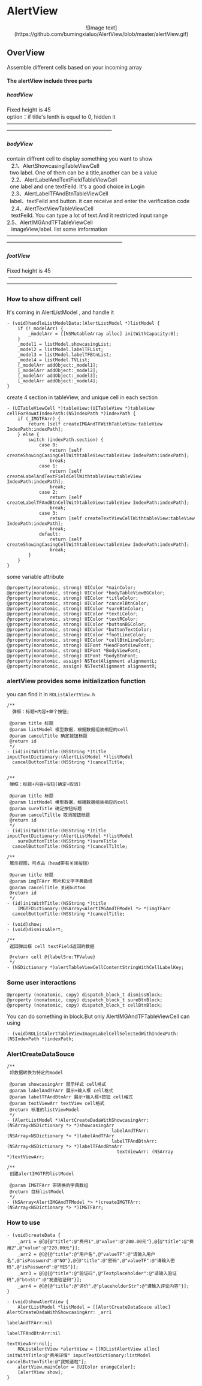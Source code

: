 # AlertView

<div align=center>
![Image text](https://github.com/bumingxialuo/AlertView/blob/master/alertView.gif)
</div>

## OverView

Assemble different cells based on your incoming array <br>

#### The alertView include three parts

##### headView 
  Fixed height is 45 <br>
  option：if title's lenth is equel to 0, hidden it <br>
————————————————————————————————————————————————————————
  
##### bodyView

contain diffrent cell to display something you want to show <br>
    2.1、AlertShowcasingTableViewCell <br>
    two label. One of them can be a title,another can be a value </br>
    2.2、AlertLabelAndTextFieldTableViewCell <br>
    one label and one textFeild. It's a good choice in Login </br>
    2.3、AlertLabelTFAndBtnTableViewCell <br>
    label、textFeild and button. it can receive and enter the verification code </br>
    2.4、AlertTextViewTableViewCell  <br>
    textFeild. You can type a lot of text.And it restricted input range  </br>
    2.5、AlertIMGAndTFTableViewCell <br>
    imageView,label. list some imformation </br>
——————————————————————————————————————————————————————————
##### footView <br>
  Fixed height is 45 <br>
  ————————————————————————————————————————————————————————
### How to show diffrent cell
It's coming in AlertListModel , and handle it
```oc
- (void)handleListModelData:(AlertListModel *)listModel {
    if (!_modelArr) {
        _modelArr = [[NSMutableArray alloc] initWithCapacity:0];
    }
    _model1 = listModel.showcasingList;
    _model2 = listModel.labelTFList;
    _model3 = listModel.labelTFBtnList;
    _model4 = listModel.TVList;
    [_modelArr addObject:_model1];
    [_modelArr addObject:_model2];
    [_modelArr addObject:_model3];
    [_modelArr addObject:_model4];
}
```
create 4 section in tableView, and unique cell in each section
```oc
- (UITableViewCell *)tableView:(UITableView *)tableView cellForRowAtIndexPath:(NSIndexPath *)indexPath {
    if (_IMGTFArr) {
        return [self createIMGAndTFWithTableView:tableView IndexPath:indexPath];
    } else {
        switch (indexPath.section) {
            case 0:
                return [self createShowingCasingCellWithtableView:tableView IndexPath:indexPath];
                break;
            case 1:
                return [self createLabelAndTextFieldCellWithtableView:tableView IndexPath:indexPath];
                break;
            case 2:
                return [self createLabelTFAndBtnCellWithtableView:tableView IndexPath:indexPath];
                break;
            case 3:
                return [self createTextViewCellWithtableView:tableView IndexPath:indexPath];
                break;
            default:
                return [self createShowingCasingCellWithtableView:tableView IndexPath:indexPath];
                break;
        }
    }
}

```
some variable attribute<br>
```oc
@property(nonatomic, strong) UIColor *mainColor;
@property(nonatomic, strong) UIColor *bodyTableViewBGColor;
@property(nonatomic, strong) UIColor *titleColor;
@property(nonatomic, strong) UIColor *cancelBtnColor;
@property(nonatomic, strong) UIColor *sureBtnColor;
@property(nonatomic, strong) UIColor *textLColor;
@property(nonatomic, strong) UIColor *textRColor;
@property(nonatomic, strong) UIColor *buttonBGColor;
@property(nonatomic, strong) UIColor *buttonTextColor;
@property(nonatomic, strong) UIColor *footLineColor;
@property(nonatomic, strong) UIColor *cellBtnLineColor;
@property(nonatomic, strong) UIFont *HeadFootViewFont;
@property(nonatomic, strong) UIFont *BodyViewFont;
@property(nonatomic, strong) UIFont *bodyBtnFont;
@property(nonatomic, assign) NSTextAlignment alignmentL;
@property(nonatomic, assign) NSTextAlignment alignmentR;
```
### alertView provides some initialization function
you can find it in ```RDListAlertView.h``` <br>
```oc
/**
  弹框：标题+内容+单个按钮;

 @param title 标题
 @param listModel 模型数据，根据数据组装相应的cell
 @param cancelTitle 确定按钮标题
 @return id
 */
- (id)initWithTitle:(NSString *)title
inputTextDictionary:(AlertListModel *)listModel
  cancelButtonTitle:(NSString *)cancelTitle;


/**
 弹框：标题+内容+按钮(确定+取消)

 @param title 标题
 @param listModel 模型数据，根据数据组装相应的cell
 @param sureTitle 确定按钮标题
 @param cancelTiltle 取消按钮标题
 @return id
 */
- (id)initWithTitle:(NSString *)title
inputTextDictionary:(AlertListModel *)listModel
    sureButtonTitle:(NSString *)sureTitle
  cancelButtonTitle:(NSString *)cancelTiltle;

/**
 展示视图，可点击（head带有关闭按钮）

 @param title 标题
 @param imgTFArr 照片和文字字典数组
 @param cancelTitle 关闭button
 @return id
 */
- (id)initWithTitle:(NSString *)title
    IMGTFDictionary:(NSArray<AlertIMGAndTFModel *> *)imgTFArr
  cancelButtonTitle:(NSString *)cancelTitle;

- (void)show;
- (void)dismissAlert;

/**
 返回弹出框 cell textField返回的数据

 @return cell @{labelSre:TFValue}
 */
- (NSDictionary *)alertTableViewCellContentStringWithCellLabelKey;
```
### Some user interactions
```oc
@property (nonatomic, copy) dispatch_block_t dismissBlock;
@property (nonatomic, copy) dispatch_block_t sureBtnBlock;
@property (nonatomic, copy) dispatch_block_t cellBtnBlock;
```
You can do something in block.But only AlertIMGAndTFTableViewCell can using <br>
```oc
- (void)RDListAlertTableViewImageLabelCellSelectedWithIndexPath:(NSIndexPath *)indexPath;
```
### AlertCreateDataSouce
```oc
/**
 将数据转换为特定的model

 @param showcasingArr 展示样式 cell格式
 @param labelAndTFArr 展示+输入框 cell格式
 @param labelTFAndBtnArr 展示+输入框+按钮 cell格式
 @param textViewArr textView cell格式
 @return 标准的listViewModel
 */
- (AlertListModel *)AlertCreateDadaWithShowcasingArr: (NSArray<NSDictionary *> *)showcasingArr
                                       labelAndTFArr: (NSArray<NSDictionary *> *)labelAndTFArr
                                       labelTFAndBtnArr: (NSArray<NSDictionary *> *)labelTFAndBtnArr
                                         textViewArr: (NSArray *)textViewArr;

/**
 创建alertIMGTF的listModel

 @param IMGTFArr 带转换的字典数组
 @return 目标listModel
 */
- (NSArray<AlertIMGAndTFModel *> *)createIMGTFArr:(NSArray<NSDictionary *> *)IMGTFArr;
```
### How to use
```oc
- (void)createData {
    _arr1 = @[@{@"title":@"费用1",@"value":@"200.00元"},@{@"title":@"费用2",@"value":@"220.00元"}];
    _arr2 = @[@{@"title":@"用户名",@"valueTF":@"请输入用户名",@"isPassword":@"NO"},@{@"title":@"密码",@"valueTF":@"请输入密码",@"isPassword":@"YES"}];
    _arr3 = @[@{@"title":@"验证码",@"Textplaceholder":@"请输入验证码",@"btnStr":@"发送验证码"}];
    _arr4 = @[@{@"title":@"评价",@"placeholderStr":@"请输入评论内容"}];
}

- (void)showAlertView {
    AlertListModel *listModel = [[AlertCreateDataSouce alloc] AlertCreateDadaWithShowcasingArr: _arr1
                                                                 labelAndTFArr:nil
                                                              labelTFAndBtnArr:nil
                                                                   textViewArr:nil];
    RDListAlertView *alertView = [[RDListAlertView alloc] initWithTitle:@"费用详情" inputTextDictionary:listModel cancelButtonTitle:@"我知道啦"];
    alertView.mainColor = [UIColor orangeColor];
    [alertView show];
}
```
